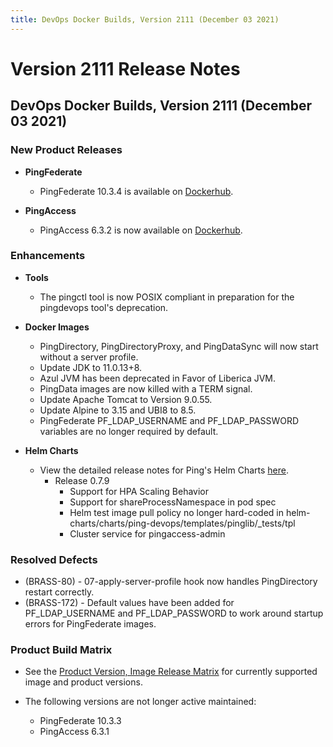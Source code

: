 ```yaml
---
title: DevOps Docker Builds, Version 2111 (December 03 2021)
---
```

# Version 2111 Release Notes

## DevOps Docker Builds, Version 2111 (December 03 2021)

### New Product Releases

- **PingFederate**
    - PingFederate 10.3.4 is available on [Dockerhub](https://hub.docker.com/r/pingidentity/pingfederate).


- **PingAccess**
    - PingAccess 6.3.2 is now available on [Dockerhub](https://hub.docker.com/r/pingidentity/pingaccess).



### Enhancements

- **Tools**
    - The pingctl tool is now POSIX compliant in preparation for the pingdevops tool's deprecation.


- **Docker Images**
    - PingDirectory, PingDirectoryProxy, and PingDataSync will now start without a server profile.
    - Update JDK to 11.0.13+8.
    - Azul JVM has been deprecated in Favor of Liberica JVM.
    - PingData images are now killed with a TERM signal.
    - Update Apache Tomcat to Version 9.0.55.
    - Update Alpine to 3.15 and UBI8 to 8.5.
    - PingFederate PF_LDAP_USERNAME and PF_LDAP_PASSWORD variables are no longer required by default.


- **Helm Charts**
    - View the detailed release notes for Ping's Helm Charts [here](https://helm.pingidentity.com/release-notes).
        - Release 0.7.9
            - Support for HPA Scaling Behavior
            - Support for shareProcessNamespace in pod spec
            - Helm test image pull policy no longer hard-coded in helm-charts/charts/ping-devops/templates/pinglib/_tests/tpl
            - Cluster service for pingaccess-admin






### Resolved Defects

- (BRASS-80) - 07-apply-server-profile hook now handles PingDirectory restart correctly.
- (BRASS-172) - Default values have been added for PF_LDAP_USERNAME and PF_LDAP_PASSWORD to work around startup errors for PingFederate images.

### Product Build Matrix

- See the [Product Version, Image Release Matrix](../../reference/productVersionMatrix/)
for currently supported image and product versions.

- The following versions are not longer active maintained:
    - PingFederate 10.3.3
    - PingAccess 6.3.1
